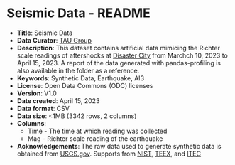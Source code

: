 # Seismic Data - README 

- **Title**: Seismic Data
- **Data Curator**: [TAU Group](https://taugroup.github.io/)
- **Description**: This dataset contains artificial data mimicing the Richter scale readings of aftershocks at [Disaster City](https://teex.org/about-us/disaster-city/) from Marchch 10, 2023 to April 15, 2023. A report of the data generated with pandas-profiling is also available in the folder as a reference.
- **Keywords**: Synthetic Data, Earthquake, AI3 
- **License**: Open Data Commons (ODC) licenses
- **Version**: V1.0
- **Date created**: April 15, 2023
- **Data format**: CSV
- **Data size**: <1MB (3342 rows, 2 columns)
- **Columns**:
    - Time - The time at which reading was collected
    - Mag - Richter scale reading of the earthquake
- **Acknowledgements**: The raw data used to generate synthetic data is obtained from [USGS.gov](https://www.usgs.gov/). Supports from [NIST](https://www.nist.gov/), [TEEX](https://teex.org/), and [ITEC](https://itec.tamu.edu/)
